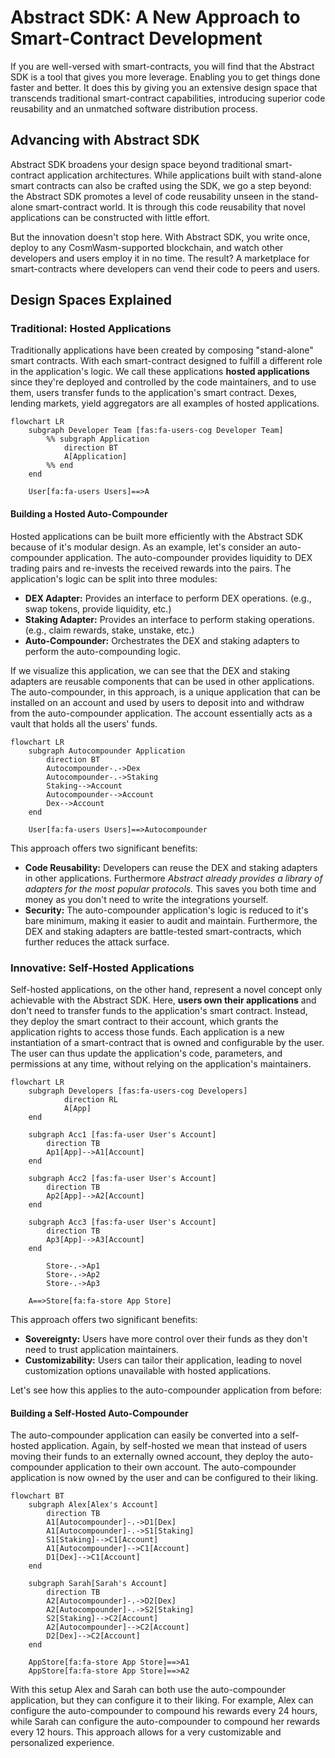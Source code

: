 # Abstract SDK: A New Approach to Smart-Contract Development

If you are well-versed with smart-contracts, you will find that the Abstract SDK is a tool that gives you more leverage. Enabling you to get things done faster and better. It does this by giving you an extensive design space that transcends traditional smart-contract capabilities, introducing superior code reusability and an unmatched software distribution process.

## Advancing with Abstract SDK

Abstract SDK broadens your design space beyond traditional smart-contract application architectures. While applications built with stand-alone smart contracts can also be crafted using the SDK, we go a step beyond: the Abstract SDK promotes a level of code reusability unseen in the stand-alone smart-contract world. It is through this code reusability that novel applications can be constructed with little effort.

But the innovation doesn't stop here. With Abstract SDK, you write once, deploy to any CosmWasm-supported blockchain, and watch other developers and users employ it in no time. The result? A marketplace for smart-contracts where developers can vend their code to peers and users.

## Design Spaces Explained

### Traditional: Hosted Applications

Traditionally applications have been created by composing "stand-alone" smart contracts. With each smart-contract designed to fulfill a different role in the application's logic. We call these applications __hosted applications__ since they're deployed and controlled by the  code maintainers, and to use them, users transfer funds to the application's smart contract. Dexes, lending markets, yield aggregators are all examples of hosted applications.

```mermaid
flowchart LR
    subgraph Developer Team [fas:fa-users-cog Developer Team]
        %% subgraph Application
            direction BT
            A[Application]
        %% end
    end

    User[fa:fa-users Users]==>A
```

#### Building a Hosted Auto-Compounder

Hosted applications can be built more efficiently with the Abstract SDK because of it's modular design. As an example, let's consider an auto-compounder application. The auto-compounder provides liquidity to DEX trading pairs and re-invests the received rewards into the pairs. The application's logic can be split into three modules:

- __DEX Adapter:__ Provides an interface to perform DEX operations. (e.g., swap tokens, provide liquidity, etc.)
- __Staking Adapter:__ Provides an interface to perform staking operations. (e.g., claim rewards, stake, unstake, etc.)
- __Auto-Compounder:__ Orchestrates the DEX and staking adapters to perform the auto-compounding logic.

If we visualize this application, we can see that the DEX and staking adapters are reusable components that can be used in other applications. The auto-compounder, in this approach, is a unique application that can be installed on an account and used by users to deposit into and withdraw from the auto-compounder application. The account essentially acts as a vault that holds all the users' funds.

```mermaid
flowchart LR
    subgraph Autocompounder Application
        direction BT
        Autocompounder-.->Dex
        Autocompounder-.->Staking
        Staking-->Account
        Autocompounder-->Account
        Dex-->Account
    end

    User[fa:fa-users Users]==>Autocompounder
```

This approach offers two significant benefits:

- __Code Reusability:__ Developers can reuse the DEX and staking adapters in other applications. Furthermore *Abstract already provides a library of adapters for the most popular protocols.* This saves you both time and money as you don't need to write the integrations yourself.
- __Security:__ The auto-compounder application's logic is reduced to it's bare minimum, making it easier to audit and maintain. Furthermore, the DEX and staking adapters are battle-tested smart-contracts, which further reduces the attack surface.

### Innovative: Self-Hosted Applications

Self-hosted applications, on the other hand, represent a novel concept only achievable with the Abstract SDK. Here, __users own their applications__ and don't need to transfer funds to the application's smart contract. Instead, they deploy the smart contract to their account, which grants the application rights to access those funds. Each application is a new instantiation of a smart-contract that is owned and configurable by the user. The user can thus update the application's code, parameters, and permissions at any time, without relying on the application's maintainers.

```mermaid
flowchart LR
    subgraph Developers [fas:fa-users-cog Developers]
            direction RL
            A[App]
    end

    subgraph Acc1 [fas:fa-user User's Account]
        direction TB
        Ap1[App]-->A1[Account]
    end

    subgraph Acc2 [fas:fa-user User's Account]
        direction TB
        Ap2[App]-->A2[Account]
    end

    subgraph Acc3 [fas:fa-user User's Account]
        direction TB
        Ap3[App]-->A3[Account]
    end

        Store-.->Ap1
        Store-.->Ap2
        Store-.->Ap3

    A==>Store[fa:fa-store App Store]
```

This approach offers two significant benefits:

- __Sovereignty:__ Users have more control over their funds as they don't need to trust application maintainers.
- __Customizability:__ Users can tailor their application, leading to novel customization options unavailable with hosted applications.

Let's see how this applies to the auto-compounder application from before:

#### Building a Self-Hosted Auto-Compounder

The auto-compounder application can easily be converted into a self-hosted application. Again, by self-hosted we mean that instead of users moving their funds to an externally owned account, they deploy the auto-compounder application to their own account. The auto-compounder application is now owned by the user and can be configured to their liking.

```mermaid
flowchart BT
    subgraph Alex[Alex's Account]
        direction TB
        A1[Autocompounder]-.->D1[Dex]
        A1[Autocompounder]-.->S1[Staking]
        S1[Staking]-->C1[Account]
        A1[Autocompounder]-->C1[Account]
        D1[Dex]-->C1[Account]
    end

    subgraph Sarah[Sarah's Account]
        direction TB
        A2[Autocompounder]-.->D2[Dex]
        A2[Autocompounder]-.->S2[Staking]
        S2[Staking]-->C2[Account]
        A2[Autocompounder]-->C2[Account]
        D2[Dex]-->C2[Account]
    end

    AppStore[fa:fa-store App Store]==>A1
    AppStore[fa:fa-store App Store]==>A2
```

With this setup Alex and Sarah can both use the auto-compounder application, but they can configure it to their liking. For example, Alex can configure the auto-compounder to compound his rewards every 24 hours, while Sarah can configure the auto-compounder to compound her rewards every 12 hours. This approach allows for a very customizable and personalized experience.
